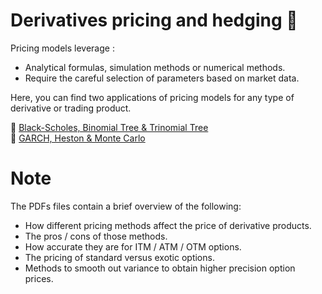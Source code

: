 # Derivatives pricing and hedging 🧐

Pricing models leverage :

* Analytical formulas, simulation methods or numerical methods.
* Require the careful selection of parameters based on market data.
  
Here, you can find two applications of pricing models for any type of derivative or trading product. 

📄 [Black-Scholes, Binomial Tree & Trinomial Tree](options_pricing.pdf) \
📄 [GARCH, Heston & Monte Carlo](stochastic_volatility_models.pdf)

# Note

The PDFs files contain a brief overview of the following: 
* How different pricing methods affect the price of derivative products.
* The pros / cons of those methods.
* How accurate they are for ITM / ATM / OTM options.
* The pricing of standard versus exotic options.
* Methods to smooth out variance to obtain higher precision option prices.

